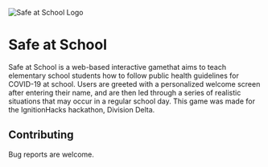 ![Safe at School Logo](https://github.com/bonniepeng2002/SafeAtSchool]/blob/master/logo.jpg?raw=true)

# Safe at School

Safe at School is a web-based interactive gamethat aims to teach elementary school students how to follow public health guidelines for COVID-19 at school. Users are greeted with a personalized welcome screen after entering their name, and are then led through a series of realistic situations that may occur in a regular school day. This game was made for the IgnitionHacks hackathon, Division Delta.

## Contributing
Bug reports are welcome. 
